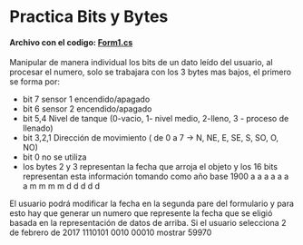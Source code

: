 # Practica Bits y Bytes

#### Archivo con el codigo: [Form1.cs](Practica1_Bits/Form1.cs)

Manipular de manera individual los bits de un dato leído del usuario, al procesar el numero, solo se trabajara con los 3 bytes mas bajos, el primero se forma por:
- bit 7 sensor 1 encendido/apagado
- bit 6 sensor 2 encendido/apagado
- bit 5,4 Nivel de tanque (0-vacio, 1- nivel medio, 2-lleno, 3 - proceso de llenado)
- bit 3,2,1 Dirección de movimiento ( de 0 a 7 -> N, NE, E, SE, S, SO, O, NO)
- bit 0 no se utiliza
- los bytes 2 y 3 representan la fecha que arroja el objeto y los 16 bits representan esta información tomando como año base 1900
a a a a a a a m m m m d d d d d

El usuario podrá modificar la fecha en la segunda pare del formulario y para esto hay que generar un numero que represente la fecha que se eligió basada en la representación de datos de arriba. Si el usuario selecciona 2 de febrero de 2017
1110101 0010 00010 mostrar 59970
